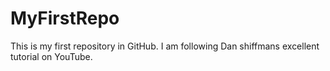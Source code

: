 # MyFirstRepo

This is my first repository in GitHub. 
I am following Dan shiffmans excellent tutorial on YouTube.
